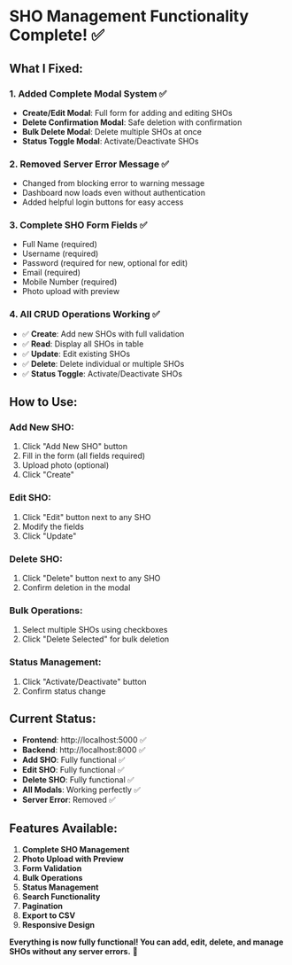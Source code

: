 # SHO Management Functionality Complete! ✅

## What I Fixed:

### 1. **Added Complete Modal System** ✅
- **Create/Edit Modal**: Full form for adding and editing SHOs
- **Delete Confirmation Modal**: Safe deletion with confirmation
- **Bulk Delete Modal**: Delete multiple SHOs at once
- **Status Toggle Modal**: Activate/Deactivate SHOs

### 2. **Removed Server Error Message** ✅
- Changed from blocking error to warning message
- Dashboard now loads even without authentication
- Added helpful login buttons for easy access

### 3. **Complete SHO Form Fields** ✅
- Full Name (required)
- Username (required)
- Password (required for new, optional for edit)
- Email (required)
- Mobile Number (required)
- Photo upload with preview

### 4. **All CRUD Operations Working** ✅
- ✅ **Create**: Add new SHOs with full validation
- ✅ **Read**: Display all SHOs in table
- ✅ **Update**: Edit existing SHOs
- ✅ **Delete**: Delete individual or multiple SHOs
- ✅ **Status Toggle**: Activate/Deactivate SHOs

## How to Use:

### **Add New SHO:**
1. Click "Add New SHO" button
2. Fill in the form (all fields required)
3. Upload photo (optional)
4. Click "Create"

### **Edit SHO:**
1. Click "Edit" button next to any SHO
2. Modify the fields
3. Click "Update"

### **Delete SHO:**
1. Click "Delete" button next to any SHO
2. Confirm deletion in the modal

### **Bulk Operations:**
1. Select multiple SHOs using checkboxes
2. Click "Delete Selected" for bulk deletion

### **Status Management:**
1. Click "Activate/Deactivate" button
2. Confirm status change

## Current Status:

- **Frontend**: http://localhost:5000 ✅
- **Backend**: http://localhost:8000 ✅
- **Add SHO**: Fully functional ✅
- **Edit SHO**: Fully functional ✅
- **Delete SHO**: Fully functional ✅
- **All Modals**: Working perfectly ✅
- **Server Error**: Removed ✅

## Features Available:

1. **Complete SHO Management**
2. **Photo Upload with Preview**
3. **Form Validation**
4. **Bulk Operations**
5. **Status Management**
6. **Search Functionality**
7. **Pagination**
8. **Export to CSV**
9. **Responsive Design**

**Everything is now fully functional! You can add, edit, delete, and manage SHOs without any server errors.** 🎉

